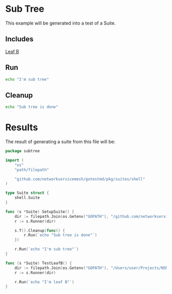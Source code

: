 # Sub Tree

This example will be generated into a test of a Suite.

## Includes

[Leaf B](./LeafB)

## Run

```bash
echo "I'm sub tree"
```

## Cleanup

```bash
echo "Sub tree is done"
```

# Results

The result of generating a suite from this file will be:

```go
package subtree

import (
	"os"
	"path/filepath"

	"github.com/networkservicemesh/gotestmd/pkg/suites/shell"
)

type Suite struct {
	shell.Suite
}

func (s *Suite) SetupSuite() {
	dir := filepath.Join(os.Getenv("GOPATH"), "/github.com/networkservicemesh/gotestmd/examples/Tree/SubTree")
	r := s.Runner(dir)

	s.T().Cleanup(func() {
		r.Run(`echo "Sub tree is done"`)
	})

	r.Run(`echo "I'm sub tree"`)
}

func (s *Suite) TestLeafB() {
	dir := filepath.Join(os.Getenv("GOPATH"), "/Users/user/Projects/NSM/gotestmd/examples/Tree/SubTree/LeafB")
	r := s.Runner(dir)

	r.Run(`echo "I'm leaf B"`)
}
```